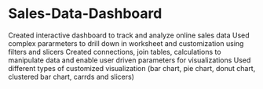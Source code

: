 # Sales-Data-Dashboard
Created interactive dashboard to track and analyze online sales data
Used complex pararmeters to drill down in worksheet and customization using filters and slicers 
Created connections, join tables, calculations to manipulate data and enable user driven parameters for visualizations
Used different types of customized visualization (bar chart, pie chart, donut chart, clustered bar chart, carrds and slicers)
